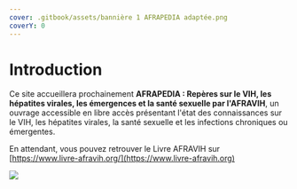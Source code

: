 ```yaml
---
cover: .gitbook/assets/bannière 1 AFRAPEDIA adaptée.png
coverY: 0
---
```


# Introduction

Ce site accueillera prochainement **AFRAPEDIA : Repères sur le VIH, les hépatites virales, les émergences et la santé sexuelle par l'AFRAVIH**, un ouvrage accessible en libre accès présentant l'état des connaissances sur le VIH, les hépatites virales, la santé sexuelle et les infections chroniques ou émergentes.

En attendant, vous pouvez retrouver le Livre AFRAVIH sur [https://www.livre-afravih.org/](https://www.livre-afravih.org)

![](.gitbook/assets/livre\_afravih.png)
